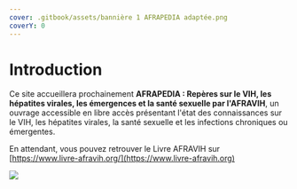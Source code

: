 ```yaml
---
cover: .gitbook/assets/bannière 1 AFRAPEDIA adaptée.png
coverY: 0
---
```


# Introduction

Ce site accueillera prochainement **AFRAPEDIA : Repères sur le VIH, les hépatites virales, les émergences et la santé sexuelle par l'AFRAVIH**, un ouvrage accessible en libre accès présentant l'état des connaissances sur le VIH, les hépatites virales, la santé sexuelle et les infections chroniques ou émergentes.

En attendant, vous pouvez retrouver le Livre AFRAVIH sur [https://www.livre-afravih.org/](https://www.livre-afravih.org)

![](.gitbook/assets/livre\_afravih.png)
